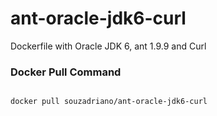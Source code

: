 # ant-oracle-jdk6-curl
Dockerfile with Oracle JDK 6, ant 1.9.9 and Curl

### Docker Pull Command ###
```

docker pull souzadriano/ant-oracle-jdk6-curl

```

